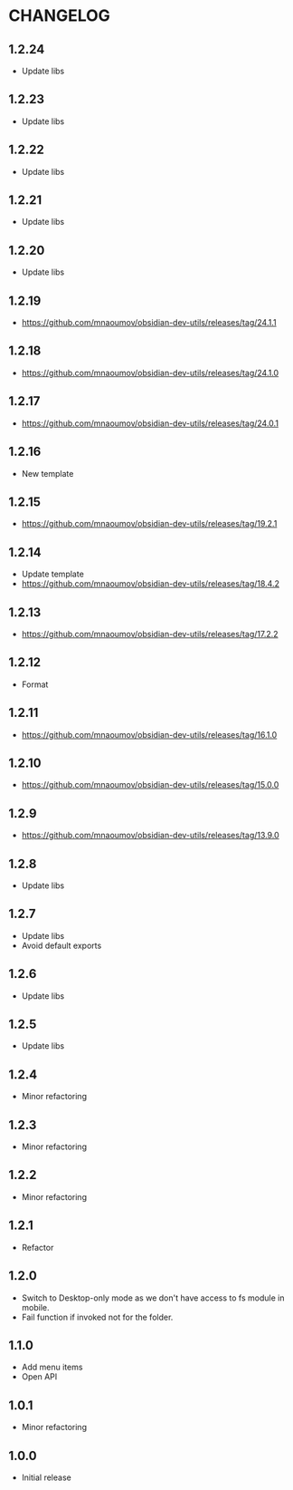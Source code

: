 # CHANGELOG

## 1.2.24

- Update libs

## 1.2.23

- Update libs

## 1.2.22

- Update libs

## 1.2.21

- Update libs

## 1.2.20

- Update libs

## 1.2.19

- https://github.com/mnaoumov/obsidian-dev-utils/releases/tag/24.1.1

## 1.2.18

- https://github.com/mnaoumov/obsidian-dev-utils/releases/tag/24.1.0

## 1.2.17

- https://github.com/mnaoumov/obsidian-dev-utils/releases/tag/24.0.1

## 1.2.16

- New template

## 1.2.15

- https://github.com/mnaoumov/obsidian-dev-utils/releases/tag/19.2.1

## 1.2.14

- Update template
- https://github.com/mnaoumov/obsidian-dev-utils/releases/tag/18.4.2

## 1.2.13

- https://github.com/mnaoumov/obsidian-dev-utils/releases/tag/17.2.2

## 1.2.12

- Format

## 1.2.11

- https://github.com/mnaoumov/obsidian-dev-utils/releases/tag/16.1.0

## 1.2.10

- https://github.com/mnaoumov/obsidian-dev-utils/releases/tag/15.0.0

## 1.2.9

- https://github.com/mnaoumov/obsidian-dev-utils/releases/tag/13.9.0

## 1.2.8

- Update libs

## 1.2.7

- Update libs
- Avoid default exports

## 1.2.6

- Update libs

## 1.2.5

- Update libs

## 1.2.4

- Minor refactoring

## 1.2.3

- Minor refactoring

## 1.2.2

- Minor refactoring

## 1.2.1

- Refactor

## 1.2.0

- Switch to Desktop-only mode as we don't have access to fs module in mobile.
- Fail function if invoked not for the folder.

## 1.1.0

- Add menu items
- Open API

## 1.0.1

- Minor refactoring

## 1.0.0

- Initial release
